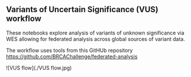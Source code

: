 ## Variants of Uncertain Significance (VUS) workflow

These notebooks explore analysis of variants of unknown significance via WES allowing for federated analysis across global sources of variant data.

The workflow uses tools from this GitHUb repository https://github.com/BRCAChallenge/federated-analysis



![VUS flow](./VUS flow.jpg)

 

